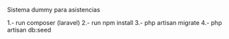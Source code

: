 Sistema dummy para asistencias

1.- run composer (laravel)
2.- run npm install
3.- php artisan migrate
4.- php artisan db:seed

